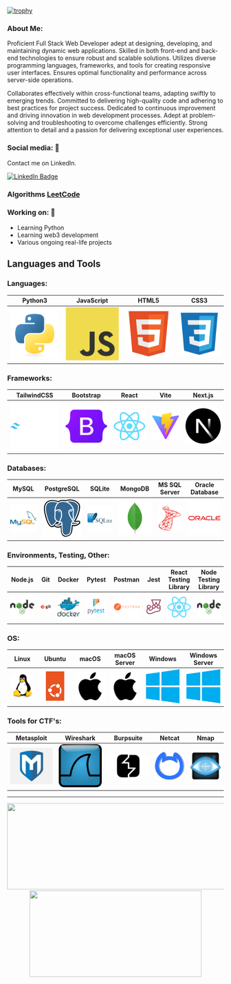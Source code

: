 [![trophy](https://github-profile-trophy.vercel.app/?username=akalofas&title=Commits,Repositories,MultipleLang,PullRequest&theme=onedark)](https://github.com/ryo-ma/github-profile-trophy)

### About Me:

Proficient Full Stack Web Developer adept at designing, developing, and maintaining dynamic web applications. Skilled in both front-end and back-end technologies to ensure robust and scalable solutions. Utilizes diverse programming languages, frameworks, and tools for creating responsive user interfaces. Ensures optimal functionality and performance across server-side operations.

Collaborates effectively within cross-functional teams, adapting swiftly to emerging trends. Committed to delivering high-quality code and adhering to best practices for project success. Dedicated to continuous improvement and driving innovation in web development processes. Adept at problem-solving and troubleshooting to overcome challenges efficiently. Strong attention to detail and a passion for delivering exceptional user experiences.

### Social media: 📡

Contact me on LinkedIn.

[![LinkedIn Badge](https://img.shields.io/badge/LinkedIn-blue?style=for-the-badge&logo=linkedin&logoColor=white)](https://www.linkedin.com/in/angelos-kalofas)

### Algorithms [LeetCode](https://leetcode.com/kaloeake/)

### Working on: 🚀

- Learning Python
- Learning web3 development
- Various ongoing real-life projects

## Languages and Tools

<div>

### Languages:

| Python3                                                                                   | JavaScript                                                                                            | HTML5                                                                                  | CSS3                                                                                |
| ----------------------------------------------------------------------------------------- | ----------------------------------------------------------------------------------------------------- | -------------------------------------------------------------------------------------- | ----------------------------------------------------------------------------------- |
| ![Python](https://github.com/devicons/devicon/blob/master/icons/python/python-original.svg) | ![JavaScript](https://github.com/devicons/devicon/blob/master/icons/javascript/javascript-original.svg) | ![HTML5](https://github.com/devicons/devicon/blob/master/icons/html5/html5-original.svg) | ![CSS3](https://github.com/devicons/devicon/blob/master/icons/css3/css3-original.svg) |

### Frameworks:

| TailwindCSS                                                                                                       | Bootstrap                                                                                          | React                                                                                  | Vite                                                                                    | Next.js                                                                                    |
| ----------------------------------------------------------------------------------------------------------------- | -------------------------------------------------------------------------------------------------- | -------------------------------------------------------------------------------------- | --------------------------------------------------------------------------------------- | ------------------------------------------------------------------------------------------ |
| ![TailwindCSS](https://github.com/devicons/devicon/blob/master/icons/tailwindcss/tailwindcss-original-wordmark.svg) | ![Bootstrap](https://github.com/devicons/devicon/blob/master/icons/bootstrap/bootstrap-original.svg) | ![React](https://github.com/devicons/devicon/blob/master/icons/react/react-original.svg) | ![Vite](https://github.com/devicons/devicon/blob/master/icons/vitejs/vitejs-original.svg) | ![Next.js](https://github.com/devicons/devicon/blob/master/icons/nextjs/nextjs-original.svg) |

### Databases:

| MySQL                                                                                           | PostgreSQL                                                                                            | SQLite                                                                                             | MongoDB                                                                                      | MS SQL Server                                                                                                                | Oracle Database                                                                                    |
| ----------------------------------------------------------------------------------------------- | ----------------------------------------------------------------------------------------------------- | -------------------------------------------------------------------------------------------------- | -------------------------------------------------------------------------------------------- | ---------------------------------------------------------------------------------------------------------------------------- | -------------------------------------------------------------------------------------------------- |
| ![MySQL                ](https://github.com/devicons/devicon/blob/master/icons/mysql/mysql-original-wordmark.svg) | ![PostgreSQL](https://github.com/devicons/devicon/blob/master/icons/postgresql/postgresql-original.svg) | ![SQLite](https://github.com/devicons/devicon/blob/master/icons/sqlite/sqlite-original-wordmark.svg) | ![MongoDB](https://github.com/devicons/devicon/blob/master/icons/mongodb/mongodb-original.svg) | ![Microsoft SQL Server](https://github.com/devicons/devicon/blob/master/icons/microsoftsqlserver/microsoftsqlserver-plain.svg) | ![Oracle Database](https://github.com/devicons/devicon/blob/master/icons/oracle/oracle-original.svg) |

### Environments, Testing, Other:

| Node.js                                                                                             | Git                                                                                       | Docker                                                                                             | Pytest                                                                                             | Postman                                                                                               | Jest                                                                             | React Testing Library                                                                                  | Node Testing Library                                                                                             |
| --------------------------------------------------------------------------------------------------- | ----------------------------------------------------------------------------------------- | -------------------------------------------------------------------------------------------------- | -------------------------------------------------------------------------------------------------- | ----------------------------------------------------------------------------------------------------- | -------------------------------------------------------------------------------- | ------------------------------------------------------------------------------------------------------ | ---------------------------------------------------------------------------------------------------------------- |
| ![Node.js](https://github.com/devicons/devicon/blob/master/icons/nodejs/nodejs-original-wordmark.svg) | ![Git](https://github.com/devicons/devicon/blob/master/icons/git/git-original-wordmark.svg) | ![Docker](https://github.com/devicons/devicon/blob/master/icons/docker/docker-original-wordmark.svg) | ![Pytest](https://github.com/devicons/devicon/blob/master/icons/pytest/pytest-original-wordmark.svg) | ![Postman](https://github.com/devicons/devicon/blob/master/icons/postman/postman-original-wordmark.svg) | ![Jest](https://github.com/devicons/devicon/blob/master/icons/jest/jest-plain.svg) | ![React Testing Library](https://github.com/devicons/devicon/blob/master/icons/react/react-original.svg) | ![Node Testing Library](https://github.com/devicons/devicon/blob/master/icons/nodejs/nodejs-original-wordmark.svg) |

### OS:

| Linux                                                                                  | Ubuntu                                                                                    | macOS                                                                                  | macOS Server                                                                                  | Windows                                                                                        | Windows Server                                                                                        |
| -------------------------------------------------------------------------------------- | ----------------------------------------------------------------------------------------- | -------------------------------------------------------------------------------------- | --------------------------------------------------------------------------------------------- | ---------------------------------------------------------------------------------------------- | ----------------------------------------------------------------------------------------------------- |
| ![Linux](https://github.com/devicons/devicon/blob/master/icons/linux/linux-original.svg) | ![Ubuntu](https://github.com/devicons/devicon/blob/master/icons/ubuntu/ubuntu-original.svg) | ![macOS](https://github.com/devicons/devicon/blob/master/icons/apple/apple-original.svg) | ![macOS Server](https://github.com/devicons/devicon/blob/master/icons/apple/apple-original.svg) | ![Windows](https://github.com/devicons/devicon/blob/master/icons/windows8/windows8-original.svg) | ![Windows Server](https://github.com/devicons/devicon/blob/master/icons/windows8/windows8-original.svg) |

### Tools for CTF's:

| Metasploit                   | Wireshark                             | Burpsuite                   | Netcat                                 | Nmap                        |
| ---------------------------- | ------------------------------------- | --------------------------- | -------------------------------------- | --------------------------- |
| ![Metasploit](assets/meta.png) | ![Wireshark](assets/Wireshark_icon.png) | ![Burpsuite](assets/burp.svg) | ![Netcat](assets/netcat_logo_shadow.svg) | ![Nmap](assets/nmap-logo.svg) |

</div>

---

<p align="center">
  <img width="600" height="200" src="https://github-readme-stats.vercel.app/api?username=akalofas&show_icons=true&theme=vision-friendly-dark">
  <img width="400" height="200" src="https://github-readme-stats.vercel.app/api/top-langs/?username=akalofas&size_weight=0.0005&count_weight=0.3&layout=compact&theme=vision-friendly-dark">
</p>
